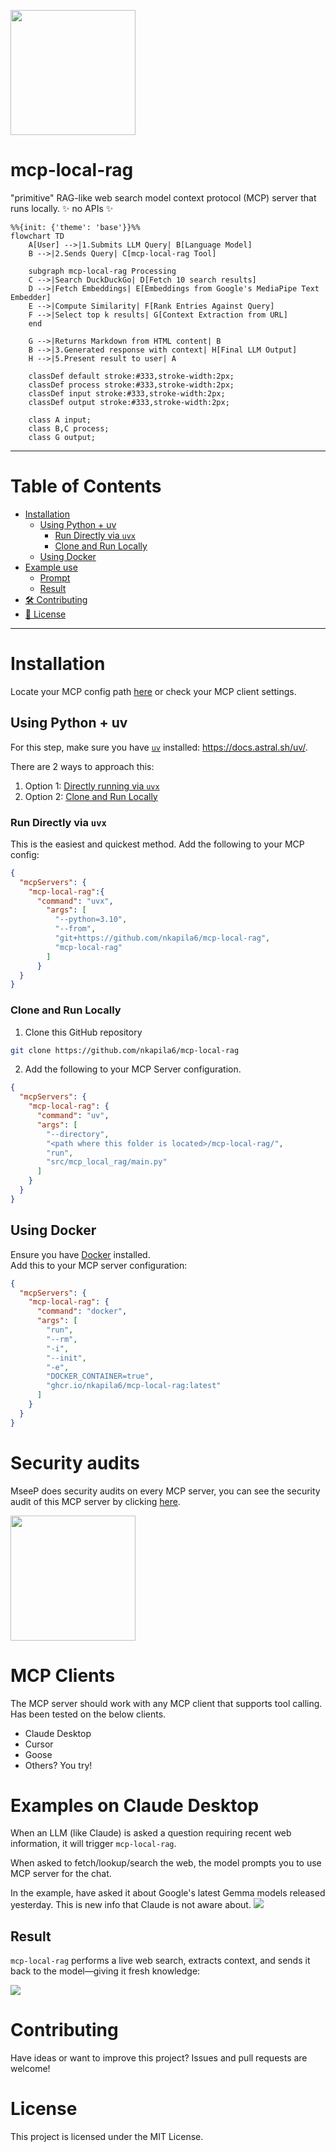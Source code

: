 <a href='https://github.com/nkapila6/mcp-local-rag/'><img src='images/rag.jpeg' width='200' height='200'></a>

<!-- omit from toc -->
# mcp-local-rag
"primitive" RAG-like web search model context protocol (MCP) server that runs locally. ✨ no APIs ✨

```mermaid
%%{init: {'theme': 'base'}}%%
flowchart TD
    A[User] -->|1.Submits LLM Query| B[Language Model]
    B -->|2.Sends Query| C[mcp-local-rag Tool]
    
    subgraph mcp-local-rag Processing
    C -->|Search DuckDuckGo| D[Fetch 10 search results]
    D -->|Fetch Embeddings| E[Embeddings from Google's MediaPipe Text Embedder]
    E -->|Compute Similarity| F[Rank Entries Against Query]
    F -->|Select top k results| G[Context Extraction from URL]
    end
    
    G -->|Returns Markdown from HTML content| B
    B -->|3.Generated response with context| H[Final LLM Output]
    H -->|5.Present result to user| A

    classDef default stroke:#333,stroke-width:2px;
    classDef process stroke:#333,stroke-width:2px;
    classDef input stroke:#333,stroke-width:2px;
    classDef output stroke:#333,stroke-width:2px;

    class A input;
    class B,C process;
    class G output;
```

---

<!-- omit from toc -->
# Table of Contents
- [Installation](#installation)
  - [Using Python + uv](#using-python--uv)
    - [Run Directly via `uvx`](#run-directly-via-uvx)
    - [Clone and Run Locally](#clone-and-run-locally)
  - [Using Docker](#using-docker)
- [Example use](#example-use)
  - [Prompt](#prompt)
  - [Result](#result)
- [🛠️ Contributing](#️-contributing)
- [📝 License](#-license)


---

# Installation
Locate your MCP config path [here](https://modelcontextprotocol.io/quickstart/user) or check your MCP client settings. 

## Using Python + uv
For this step, make sure you have [`uv`](https://docs.astral.sh/uv) installed: https://docs.astral.sh/uv/.

There are 2 ways to approach this:

1. Option 1: [Directly running via `uvx`](#directly-running-via-uvx)
2. Option 2: [Clone and Run Locally](#cloning-the-repository)

### Run Directly via `uvx`
This is the easiest and quickest method. Add the following to your MCP config:<br>

```json
{
  "mcpServers": {
    "mcp-local-rag":{
      "command": "uvx",
        "args": [
          "--python=3.10",
          "--from",
          "git+https://github.com/nkapila6/mcp-local-rag",
          "mcp-local-rag"
        ]
      }
  }
}
```

### Clone and Run Locally
1. Clone this GitHub repository

```bash
git clone https://github.com/nkapila6/mcp-local-rag
```

2. Add the following to your MCP Server configuration.

```json
{
  "mcpServers": {
    "mcp-local-rag": {
      "command": "uv",
      "args": [
        "--directory",
        "<path where this folder is located>/mcp-local-rag/",
        "run",
        "src/mcp_local_rag/main.py"
      ]
    }
  }
}
```

## Using Docker
Ensure you have [Docker](https://www.docker.com) installed.<br>
Add this to your MCP server configuration:

```json
{
  "mcpServers": {
    "mcp-local-rag": {
      "command": "docker",
      "args": [
        "run",
        "--rm",
        "-i",
        "--init",
        "-e",
        "DOCKER_CONTAINER=true",
        "ghcr.io/nkapila6/mcp-local-rag:latest"
      ]
    }
  }
}
```

# Security audits
MseeP does security audits on every MCP server, you can see the security audit of this MCP server by clicking [here](https://mseep.ai/app/nkapila6-mcp-local-rag).

<a href='https://mseep.ai/app/nkapila6-mcp-local-rag'><img src='https://mseep.net/pr/nkapila6-mcp-local-rag-badge.png' width='auto' height='200'></a>

# MCP Clients
The MCP server should work with any MCP client that supports tool calling. Has been tested on the below clients.

- Claude Desktop
- Cursor
- Goose
- Others? You try!

# Examples on Claude Desktop
When an LLM (like Claude) is asked a question requiring recent web information, it will trigger `mcp-local-rag`.

When asked to fetch/lookup/search the web, the model prompts you to use MCP server for the chat.

In the example, have asked it about Google's latest Gemma models released yesterday. This is new info that Claude is not aware about.
<img src='images/mcp_prompted.png'>

## Result
`mcp-local-rag` performs a live web search, extracts context, and sends it back to the model—giving it fresh knowledge:

<img src='images/mcp_result.png'>

# Contributing
Have ideas or want to improve this project? Issues and pull requests are welcome!

# License
This project is licensed under the MIT License.
